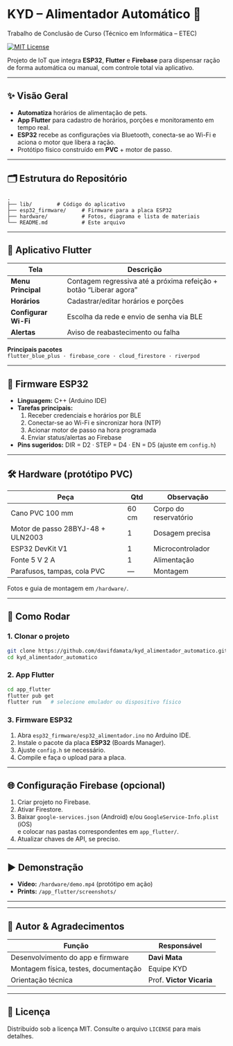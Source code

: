 # KYD – Alimentador Automático 🐾  
Trabalho de Conclusão de Curso (Técnico em Informática – ETEC)

[![MIT License](https://img.shields.io/badge/License-MIT-green.svg)](LICENSE)

Projeto de IoT que integra **ESP32**, **Flutter** e **Firebase** para dispensar ração de forma automática ou manual, com controle total via aplicativo.

---

## ✨ Visão Geral
- **Automatiza** horários de alimentação de pets.  
- **App Flutter** para cadastro de horários, porções e monitoramento em tempo real.  
- **ESP32** recebe as configurações via Bluetooth, conecta-se ao Wi-Fi e aciona o motor que libera a ração.  
- Protótipo físico construído em **PVC** + motor de passo.

---

## 🗂️ Estrutura do Repositório
```text
.
├── lib/        # Código do aplicativo
├── esp32_firmware/     # Firmware para a placa ESP32
├── hardware/           # Fotos, diagrama e lista de materiais
└── README.md           # Este arquivo
```

---

## 📱 Aplicativo Flutter
| Tela | Descrição |
|------|-----------|
| **Menu Principal** | Contagem regressiva até a próxima refeição + botão “Liberar agora” |
| **Horários**  | Cadastrar/editar horários e porções |
| **Configurar Wi-Fi** | Escolha da rede e envio de senha via BLE |
| **Alertas** | Aviso de reabastecimento ou falha |

**Principais pacotes**  
`flutter_blue_plus · firebase_core · cloud_firestore · riverpod`

---

## 🔌 Firmware ESP32
- **Linguagem:** C++ (Arduino IDE)  
- **Tarefas principais:**  
  1. Receber credenciais e horários por BLE  
  2. Conectar-se ao Wi-Fi e sincronizar hora (NTP)  
  3. Acionar motor de passo na hora programada  
  4. Enviar status/alertas ao Firebase  
- **Pins sugeridos:** DIR = D2 · STEP = D4 · EN = D5 (ajuste em `config.h`)

---

## 🛠️ Hardware (protótipo PVC)
| Peça | Qtd | Observação |
|------|-----|------------|
| Cano PVC 100 mm | 60 cm | Corpo do reservatório |
| Motor de passo 28BYJ-48 + ULN2003 | 1 | Dosagem precisa |
| ESP32 DevKit V1 | 1 | Microcontrolador |
| Fonte 5 V 2 A | 1 | Alimentação |
| Parafusos, tampas, cola PVC | — | Montagem |

Fotos e guia de montagem em `/hardware/`.

---

## 🚀 Como Rodar

### 1. Clonar o projeto
```bash
git clone https://github.com/davifdamata/kyd_alimentador_automatico.git
cd kyd_alimentador_automatico
```

### 2. App Flutter
```bash
cd app_flutter
flutter pub get
flutter run   # selecione emulador ou dispositivo físico
```

### 3. Firmware ESP32
1. Abra `esp32_firmware/esp32_alimentador.ino` no Arduino IDE.  
2. Instale o pacote da placa **ESP32** (Boards Manager).  
3. Ajuste `config.h` se necessário.  
4. Compile e faça o upload para a placa.

---

## 🌐 Configuração Firebase (opcional)
1. Criar projeto no Firebase.  
2. Ativar Firestore.  
3. Baixar `google-services.json` (Android) e/ou `GoogleService-Info.plist` (iOS)  
   e colocar nas pastas correspondentes em `app_flutter/`.  
4. Atualizar chaves de API, se preciso.

---

## ▶️ Demonstração
- **Vídeo:** `/hardware/demo.mp4` (protótipo em ação)  
- **Prints:** `/app_flutter/screenshots/`

---


---

## 👥 Autor & Agradecimentos
| Função | Responsável |
|--------|-------------|
| Desenvolvimento do app e firmware | **Davi Mata** |
| Montagem física, testes, documentação | Equipe KYD |
| Orientação técnica | Prof. **Victor Vicaria** |

---

## 📄 Licença
Distribuído sob a licença MIT. Consulte o arquivo `LICENSE` para mais detalhes.

